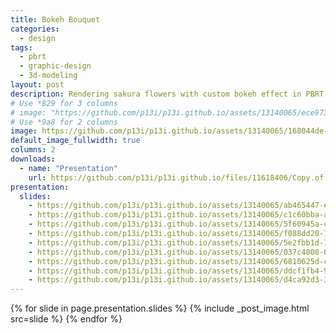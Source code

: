 ```yaml
---
title: Bokeh Bouquet
categories:
  - design
tags:
  - pbrt
  - graphic-design
  - 3d-modeling
layout: post
description: Rendering sakura flowers with custom bokeh effect in PBRT (Stanford CS 348B)
# Use *829 for 3 columns
# image: "https://github.com/p13i/p13i.github.io/assets/13140065/ece9730a-1b90-4513-9159-fd3f9e46a829"
# Use *9a8 for 2 columns
image: https://github.com/p13i/p13i.github.io/assets/13140065/168044de-a147-4477-a2e4-07c70cb439a8
default_image_fullwidth: true
columns: 2
downloads:
  - name: "Presentation"
    url: https://github.com/p13i/p13i.github.io/files/11618406/Copy.of.CS.348B.Presentation.pdf
presentation:
  slides:
    - https://github.com/p13i/p13i.github.io/assets/13140065/ab465447-e964-40e1-aa52-061e7ee73a6a
    - https://github.com/p13i/p13i.github.io/assets/13140065/c1c60bba-af37-4b60-b43c-6579202b69ab
    - https://github.com/p13i/p13i.github.io/assets/13140065/5f60945a-cc23-4914-b517-8e4c78b0f4b2
    - https://github.com/p13i/p13i.github.io/assets/13140065/f088dd20-7a41-49fe-bb9a-1a33f7196af0
    - https://github.com/p13i/p13i.github.io/assets/13140065/5e2fbb1d-7927-45b5-982a-6051012926b8
    - https://github.com/p13i/p13i.github.io/assets/13140065/037c4008-0710-4b89-9eba-232f66218f58
    - https://github.com/p13i/p13i.github.io/assets/13140065/6810625d-c48f-4a67-ac9b-7efa2c506185
    - https://github.com/p13i/p13i.github.io/assets/13140065/ddcf1fb4-9d0e-47ad-9d0d-f9a3ae3f3c73
    - https://github.com/p13i/p13i.github.io/assets/13140065/d4ca92d3-3cd1-44d8-927a-e2b5bfcb4821
---
```


{% for slide in page.presentation.slides %}
{% include _post_image.html src=slide %}
{% endfor %}
